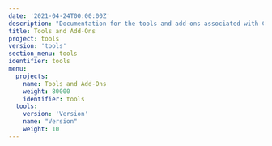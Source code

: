 ```yaml
---
date: '2021-04-24T00:00:00Z'
description: "Documentation for the tools and add-ons associated with Corda"
title: Tools and Add-Ons
project: tools
version: 'tools'
section_menu: tools
identifier: tools
menu:
  projects:
    name: Tools and Add-Ons
    weight: 80000
    identifier: tools
  tools:
    version: 'Version'
    name: "Version"
    weight: 10
---
```


